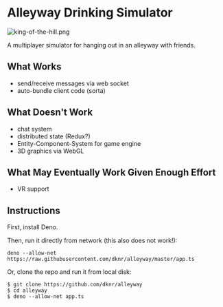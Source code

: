 Alleyway Drinking Simulator
===========================
![king-of-the-hill.png](https://external-content.duckduckgo.com/iu/?u=https%3A%2F%2Fcdn1.thr.com%2Fsites%2Fdefault%2Ffiles%2F2017%2F08%2Fking_of_the_hill_group_01_-_h_20178_0.jpg&f=1&nofb=1)

A multiplayer simulator for hanging out in an alleyway with friends.

What Works
----------
- send/receive messages via web socket
- auto-bundle client code (sorta)

What Doesn't Work
-----------------
- chat system
- distributed state (Redux?)
- Entity-Component-System for game engine
- 3D graphics via WebGL

What May Eventually Work Given Enough Effort
--------------------------------------------
- VR support

Instructions
------------
First, install Deno.

Then, run it directly from network (this also does not work!):
```
deno --allow-net https://raw.githubusercontent.com/dknr/alleyway/master/app.ts
```

Or, clone the repo and run it from local disk:
```
$ git clone https://github.com/dknr/alleyway
$ cd alleyway
$ deno --allow-net app.ts
```
